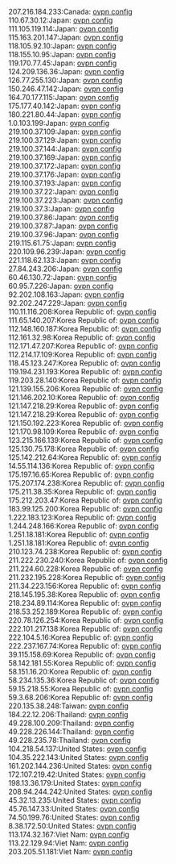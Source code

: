207.216.184.233:Canada: [ovpn config](vpn/207_216_184_233.ovpn)  
110.67.30.12:Japan: [ovpn config](vpn/110_67_30_12.ovpn)  
111.105.119.114:Japan: [ovpn config](vpn/111_105_119_114.ovpn)  
115.163.201.147:Japan: [ovpn config](vpn/115_163_201_147.ovpn)  
118.105.92.10:Japan: [ovpn config](vpn/118_105_92_10.ovpn)  
118.155.10.95:Japan: [ovpn config](vpn/118_155_10_95.ovpn)  
119.170.77.45:Japan: [ovpn config](vpn/119_170_77_45.ovpn)  
124.209.136.36:Japan: [ovpn config](vpn/124_209_136_36.ovpn)  
126.77.255.130:Japan: [ovpn config](vpn/126_77_255_130.ovpn)  
150.246.47.142:Japan: [ovpn config](vpn/150_246_47_142.ovpn)  
164.70.177.115:Japan: [ovpn config](vpn/164_70_177_115.ovpn)  
175.177.40.142:Japan: [ovpn config](vpn/175_177_40_142.ovpn)  
180.221.80.44:Japan: [ovpn config](vpn/180_221_80_44.ovpn)  
1.0.103.199:Japan: [ovpn config](vpn/1_0_103_199.ovpn)  
219.100.37.109:Japan: [ovpn config](vpn/219_100_37_109.ovpn)  
219.100.37.129:Japan: [ovpn config](vpn/219_100_37_129.ovpn)  
219.100.37.144:Japan: [ovpn config](vpn/219_100_37_144.ovpn)  
219.100.37.169:Japan: [ovpn config](vpn/219_100_37_169.ovpn)  
219.100.37.172:Japan: [ovpn config](vpn/219_100_37_172.ovpn)  
219.100.37.176:Japan: [ovpn config](vpn/219_100_37_176.ovpn)  
219.100.37.193:Japan: [ovpn config](vpn/219_100_37_193.ovpn)  
219.100.37.22:Japan: [ovpn config](vpn/219_100_37_22.ovpn)  
219.100.37.223:Japan: [ovpn config](vpn/219_100_37_223.ovpn)  
219.100.37.3:Japan: [ovpn config](vpn/219_100_37_3.ovpn)  
219.100.37.86:Japan: [ovpn config](vpn/219_100_37_86.ovpn)  
219.100.37.87:Japan: [ovpn config](vpn/219_100_37_87.ovpn)  
219.100.37.96:Japan: [ovpn config](vpn/219_100_37_96.ovpn)  
219.115.61.75:Japan: [ovpn config](vpn/219_115_61_75.ovpn)  
220.109.96.239:Japan: [ovpn config](vpn/220_109_96_239.ovpn)  
221.118.62.133:Japan: [ovpn config](vpn/221_118_62_133.ovpn)  
27.84.243.206:Japan: [ovpn config](vpn/27_84_243_206.ovpn)  
60.46.130.72:Japan: [ovpn config](vpn/60_46_130_72.ovpn)  
60.95.7.226:Japan: [ovpn config](vpn/60_95_7_226.ovpn)  
92.202.108.163:Japan: [ovpn config](vpn/92_202_108_163.ovpn)  
92.202.247.229:Japan: [ovpn config](vpn/92_202_247_229.ovpn)  
110.11.116.208:Korea Republic of: [ovpn config](vpn/110_11_116_208.ovpn)  
111.65.140.207:Korea Republic of: [ovpn config](vpn/111_65_140_207.ovpn)  
112.148.160.187:Korea Republic of: [ovpn config](vpn/112_148_160_187.ovpn)  
112.161.32.98:Korea Republic of: [ovpn config](vpn/112_161_32_98.ovpn)  
112.171.47.207:Korea Republic of: [ovpn config](vpn/112_171_47_207.ovpn)  
112.214.17.109:Korea Republic of: [ovpn config](vpn/112_214_17_109.ovpn)  
118.45.123.247:Korea Republic of: [ovpn config](vpn/118_45_123_247.ovpn)  
119.194.231.193:Korea Republic of: [ovpn config](vpn/119_194_231_193.ovpn)  
119.203.28.140:Korea Republic of: [ovpn config](vpn/119_203_28_140.ovpn)  
121.139.155.206:Korea Republic of: [ovpn config](vpn/121_139_155_206.ovpn)  
121.146.202.10:Korea Republic of: [ovpn config](vpn/121_146_202_10.ovpn)  
121.147.218.29:Korea Republic of: [ovpn config](vpn/121_147_218_29.ovpn)  
121.147.218.29:Korea Republic of: [ovpn config](vpn/121_147_218_29.ovpn)  
121.150.192.223:Korea Republic of: [ovpn config](vpn/121_150_192_223.ovpn)  
121.170.98.109:Korea Republic of: [ovpn config](vpn/121_170_98_109.ovpn)  
123.215.166.139:Korea Republic of: [ovpn config](vpn/123_215_166_139.ovpn)  
125.130.75.178:Korea Republic of: [ovpn config](vpn/125_130_75_178.ovpn)  
125.142.212.64:Korea Republic of: [ovpn config](vpn/125_142_212_64.ovpn)  
14.55.114.136:Korea Republic of: [ovpn config](vpn/14_55_114_136.ovpn)  
175.197.16.65:Korea Republic of: [ovpn config](vpn/175_197_16_65.ovpn)  
175.207.174.238:Korea Republic of: [ovpn config](vpn/175_207_174_238.ovpn)  
175.211.38.35:Korea Republic of: [ovpn config](vpn/175_211_38_35.ovpn)  
175.212.203.47:Korea Republic of: [ovpn config](vpn/175_212_203_47.ovpn)  
183.99.125.200:Korea Republic of: [ovpn config](vpn/183_99_125_200.ovpn)  
1.222.183.123:Korea Republic of: [ovpn config](vpn/1_222_183_123.ovpn)  
1.244.248.166:Korea Republic of: [ovpn config](vpn/1_244_248_166.ovpn)  
1.251.18.181:Korea Republic of: [ovpn config](vpn/1_251_18_181.ovpn)  
1.251.18.181:Korea Republic of: [ovpn config](vpn/1_251_18_181.ovpn)  
210.123.74.238:Korea Republic of: [ovpn config](vpn/210_123_74_238.ovpn)  
211.222.230.240:Korea Republic of: [ovpn config](vpn/211_222_230_240.ovpn)  
211.224.60.228:Korea Republic of: [ovpn config](vpn/211_224_60_228.ovpn)  
211.232.195.228:Korea Republic of: [ovpn config](vpn/211_232_195_228.ovpn)  
211.34.223.156:Korea Republic of: [ovpn config](vpn/211_34_223_156.ovpn)  
218.145.195.38:Korea Republic of: [ovpn config](vpn/218_145_195_38.ovpn)  
218.234.89.114:Korea Republic of: [ovpn config](vpn/218_234_89_114.ovpn)  
218.53.252.189:Korea Republic of: [ovpn config](vpn/218_53_252_189.ovpn)  
220.78.126.254:Korea Republic of: [ovpn config](vpn/220_78_126_254.ovpn)  
222.101.217.138:Korea Republic of: [ovpn config](vpn/222_101_217_138.ovpn)  
222.104.5.16:Korea Republic of: [ovpn config](vpn/222_104_5_16.ovpn)  
222.237.167.74:Korea Republic of: [ovpn config](vpn/222_237_167_74.ovpn)  
39.115.158.69:Korea Republic of: [ovpn config](vpn/39_115_158_69.ovpn)  
58.142.181.55:Korea Republic of: [ovpn config](vpn/58_142_181_55.ovpn)  
58.151.16.20:Korea Republic of: [ovpn config](vpn/58_151_16_20.ovpn)  
58.234.135.36:Korea Republic of: [ovpn config](vpn/58_234_135_36.ovpn)  
59.15.218.55:Korea Republic of: [ovpn config](vpn/59_15_218_55.ovpn)  
59.3.68.206:Korea Republic of: [ovpn config](vpn/59_3_68_206.ovpn)  
220.135.38.248:Taiwan: [ovpn config](vpn/220_135_38_248.ovpn)  
184.22.12.206:Thailand: [ovpn config](vpn/184_22_12_206.ovpn)  
49.228.100.209:Thailand: [ovpn config](vpn/49_228_100_209.ovpn)  
49.228.226.144:Thailand: [ovpn config](vpn/49_228_226_144.ovpn)  
49.228.235.78:Thailand: [ovpn config](vpn/49_228_235_78.ovpn)  
104.218.54.137:United States: [ovpn config](vpn/104_218_54_137.ovpn)  
104.35.222.143:United States: [ovpn config](vpn/104_35_222_143.ovpn)  
161.202.144.236:United States: [ovpn config](vpn/161_202_144_236.ovpn)  
172.107.219.42:United States: [ovpn config](vpn/172_107_219_42.ovpn)  
198.13.36.179:United States: [ovpn config](vpn/198_13_36_179.ovpn)  
208.94.244.242:United States: [ovpn config](vpn/208_94_244_242.ovpn)  
45.32.13.235:United States: [ovpn config](vpn/45_32_13_235.ovpn)  
45.76.147.33:United States: [ovpn config](vpn/45_76_147_33.ovpn)  
74.50.199.76:United States: [ovpn config](vpn/74_50_199_76.ovpn)  
8.38.172.50:United States: [ovpn config](vpn/8_38_172_50.ovpn)  
113.174.32.167:Viet Nam: [ovpn config](vpn/113_174_32_167.ovpn)  
113.22.129.94:Viet Nam: [ovpn config](vpn/113_22_129_94.ovpn)  
203.205.51.181:Viet Nam: [ovpn config](vpn/203_205_51_181.ovpn)  
